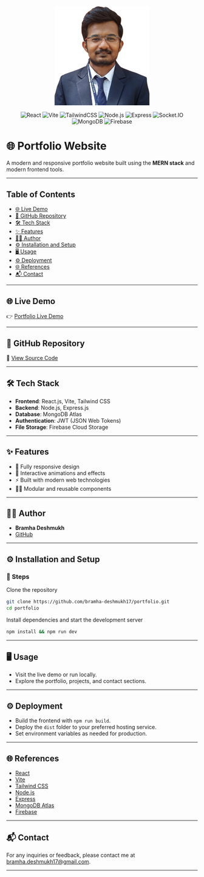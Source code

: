 <p align="center">
  <img src="public/me.png" alt="Portfolio Preview" width="250"/>
</p>

<p align="center">
  <img src="https://img.shields.io/badge/React-20232A?style=for-the-badge&logo=react&logoColor=61DAFB" alt="React" />
  <img src="https://img.shields.io/badge/Vite-646CFF?style=for-the-badge&logo=vite&logoColor=FFD62E" alt="Vite" />
  <img src="https://img.shields.io/badge/TailwindCSS-06B6D4?style=for-the-badge&logo=tailwindcss&logoColor=white" alt="TailwindCSS" />
  <img src="https://img.shields.io/badge/Node.js-339933?style=for-the-badge&logo=nodedotjs&logoColor=white" alt="Node.js" />
  <img src="https://img.shields.io/badge/Express-000000?style=for-the-badge&logo=express&logoColor=white" alt="Express" />
  <img src="https://img.shields.io/badge/Socket.IO-010101?style=for-the-badge&logo=socket.io&logoColor=white" alt="Socket.IO" />
  <img src="https://img.shields.io/badge/MongoDB-47A248?style=for-the-badge&logo=mongodb&logoColor=white" alt="MongoDB" />
  <img src="https://img.shields.io/badge/Firebase-FFCA28?style=for-the-badge&logo=firebase&logoColor=black" alt="Firebase" />
</p>

# 🌐 Portfolio Website

A modern and responsive portfolio website built using the **MERN stack** and modern frontend tools.

---

## Table of Contents

- [🌐 Live Demo](#live-demo)
- [📂 GitHub Repository](#github-repository)
- [🛠️ Tech Stack](#tech-stack)
- [✨ Features](#features)
- [🧑‍💻 Author](#author)
- [⚙️ Installation and Setup](#installation-and-setup)
- [🖥️ Usage](#usage)
- [⚙️ Deployment](#deployment)
- [🌐 References](#references)
- [📬 Contact](#contact)

---

## <a id="live-demo"></a>🌐 Live Demo

👉 [Portfolio Live Demo](https://your-portfolio-demo-link.com)

---

## <a id="github-repository"></a>📂 GitHub Repository

🔗 [View Source Code](https://github.com/bramha-deshmukh17/portfolio)

---

## <a id="tech-stack"></a>🛠️ Tech Stack

- **Frontend**: React.js, Vite, Tailwind CSS
- **Backend**: Node.js, Express.js
- **Database**: MongoDB Atlas
- **Authentication**: JWT (JSON Web Tokens)
- **File Storage**: Firebase Cloud Storage

---

## <a id="features"></a>✨ Features

- 📱 Fully responsive design
- 🎨 Interactive animations and effects
- ⚡ Built with modern web technologies
- 🧑‍💻 Modular and reusable components

---

## <a id="author"></a>🧑‍💻 Author

- **Bramha Deshmukh**
- [GitHub](https://github.com/bramha-deshmukh17)

---

## <a id="installation-and-setup"></a>⚙️ Installation and Setup

### 📝 Steps

Clone the repository

```bash
git clone https://github.com/bramha-deshmukh17/portfolio.git
cd portfolio
```

Install dependencies and start the development server

```bash
npm install && npm run dev
```

---

## <a id="usage"></a>🖥️ Usage

- Visit the live demo or run locally.
- Explore the portfolio, projects, and contact sections.

---

## <a id="deployment"></a>⚙️ Deployment

- Build the frontend with `npm run build`.
- Deploy the `dist` folder to your preferred hosting service.
- Set environment variables as needed for production.

---

## <a id="references"></a>🌐 References

- [React](https://react.dev/)
- [Vite](https://vitejs.dev/)
- [Tailwind CSS](https://tailwindcss.com/)
- [Node.js](https://nodejs.org/)
- [Express](https://expressjs.com/)
- [MongoDB Atlas](https://www.mongodb.com/cloud/atlas)
- [Firebase](https://firebase.google.com/)

---

## <a id="contact"></a>📬 Contact

For any inquiries or feedback, please contact me at [bramha.deshmukh17@gmail.com](mailto:bramha.deshmukh17@gmail.com).

---
